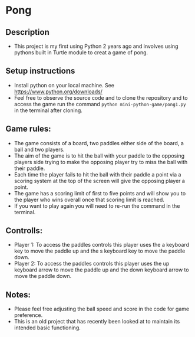 # Pong 

## Description
- This project is my first using Python 2 years ago and involves using pythons built in Turtle module to creat a game of pong. 

## Setup instructions
- Install python on your local machine. See https://www.python.org/downloads/ 
- Feel free to observe the source code and to clone the repository and to access the game run the command `python mini-python-game/pong1.py` in the terminal after cloning.

## Game rules:
- The game consists of a board, two paddles either side of the board, a ball and two players.
- The aim of the game is to hit the ball with your paddle to the opposing players side trying to make the opposing player try to miss the ball with their paddle.
- Each time the player fails to hit the ball with their paddle a point via a scoring system at the top of the screen will give the opposing player a point.
- The game has a scoring limit of first to five points and will show you to the player who wins overall once that scoring limit is reached.
- If you want to play again you will need to re-run the command in the terminal.

## Controlls: 
- Player 1: To access the paddles controls this player uses the a keyboard key to move the paddle up and the s keyboard key to move the paddle down.
- Player 2: To access the paddles controls this player uses the up keyboard arrow to move the paddle up and the down keyboard arrow to move the paddle down.

## Notes:
- Please feel free adjusting the ball speed and score in the code for game preference.
- This is an old project that has recently been looked at to maintain its intended basic functioning.

